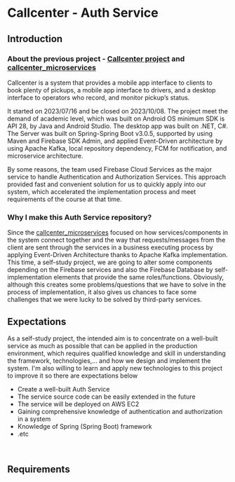 # Callcenter - Auth Service

## Introduction

### About the previous project - [Callcenter project](https://github.com/MiwaUS7605/fit_20clc_hcmus_software_architecture) and [callcenter_microservices](https://github.com/PHoaiLe/call_center_microservices)

Callcenter is a system that provides a mobile app interface to clients to book plenty of pickups, 
a mobile app interface to drivers, and a desktop interface to operators who record, and monitor pickup’s status. 
<br/>

It started on 2023/07/16 and be closed on 2023/10/08. The project meet the demand of academic level,
which was built on Android OS minimum SDK is API 28, by Java and Android Studio. 
The desktop app was built on .NET, C#. The Server was built on Spring-Spring Boot v3.0.5, 
supported by using Maven and Firebase SDK Admin, and applied Event-Driven architecture by using Apache Kafka, local repository
dependency, FCM for notification, and microservice architecture.
<br/>

By some reasons, the team used Firebase Cloud Services as the major service to handle Authentication and Authorization Services.
This approach provided fast and convenient solution for us to quickly apply into our system, which accelerated the implementation
process and meet requirements of the course at that time.

### Why I make this Auth Service repository?
Since the [callcenter_microservices](https://github.com/PHoaiLe/call_center_microservices) focused on how services/components in the system connect together and the way that requests/messages 
from the client are sent through the services in a business executing process by applying Event-Driven Architecture thanks to Apache Kafka implementation.
This time, a self-study project, we are going to alter some components depending on the Firebase services and also the Firebase Database 
by self-implementation elements that provide the same roles/functions. Obviously, although this creates some problems/questions that we have to solve in the process of implementation,
it also gives us chances to face some challenges that we were lucky to be solved by third-party services.

## Expectations
As a self-study project, the intended aim is to concentrate on a well-built service as much as possible that can be applied in the production environment, 
which requires qualified knowledge and skill in understanding the framework, technologies,... and how we design and implement the system.
I'm also willing to learn and apply new technologies to this project to improve it so there are expectations below
<br/>

- Create a well-built Auth Service
- The service source code can be easily extended in the future
- The service will be deployed on AWS EC2
- Gaining comprehensive knowledge of authentication and authorization in a system
- Knowledge of Spring (Spring Boot) framework
- .etc
<br/>

## Requirements
